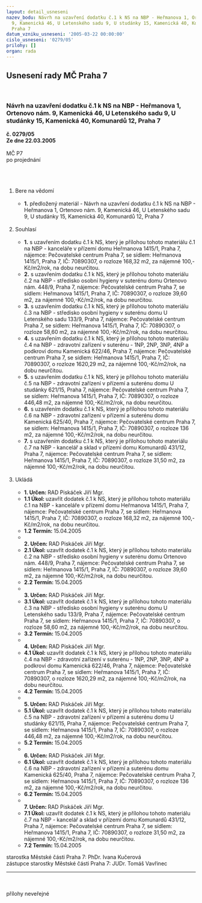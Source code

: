 ```yaml
---
layout: detail_usneseni
nazev_bodu: Návrh na uzavření dodatku č.1 k NS na NBP - Heřmanova 1, Ortenovo nám.
  9, Kamenická 46, U Letenského sadu 9, U studánky 15, Kamenická 40, Komunardů 12,
  Praha 7
datum_vzniku_usneseni: '2005-03-22 00:00:00'
cislo_usneseni: '0279/05'
prilohy: []
organ: rada
---
```

<div id="ucUsn_pList" class="usn">
	<span><h2>Usnesení rady MČ Praha 7 </h2>
<br></span><div class="standBody">
<span><h3>Návrh na uzavření dodatku č.1 k NS na NBP - Heřmanova 1, Ortenovo nám. 9, Kamenická 46, U Letenského sadu 9, U studánky 15, Kamenická 40, Komunardů 12, Praha 7</h3></span><div class="center">
		<strong>č. 0279/05</strong><br>
	</div>
<div class="center">
		<strong>Ze dne 22.03.2005</strong><br><br>
	</div>MČ P7<br>po projednání<br><br><br><ol>
<br><li>Bere na vědomí <br><ul>
<br><li>
<strong>1.</strong> předložený materiál - Návrh na uzavření dodatku č.1 k NS na NBP - Heřmanova 1, Ortenovo nám. 9, Kamenická 46, U Letenského sadu 9, U studánky 15, Kamenická 40, Komunardů 12, Praha 7</li>
</ul>
<br>
</li>
<li>Souhlasí <br><ul>
<br><li>
<strong>1.</strong> s uzavřením dodatku č.1 k NS, který je přílohou tohoto materiálu č.1 na NBP - kanceláře v přízemí domu Heřmanova 1415/1, Praha 7, nájemce: Pečovatelské centrum Praha 7, se sídlem: Heřmanova 1415/1, Praha 7, IČ: 70890307, o rozloze 168,32 m2, za nájemné 100,-Kč/m2/rok, na dobu neurčitou. <br>
</li>
<li>
<strong>2.</strong> s uzavřením dodatku č.1 k NS, který je přílohou tohoto materiálu č.2 na NBP - středisko osobní hygieny v suterénu domu Ortenovo nám. 448/9, Praha 7, nájemce: Pečovatelské centrum Praha 7, se sídlem: Heřmanova 1415/1, Praha 7, IČ: 70890307, o rozloze 39,60 m2, za nájemné 100,-Kč/m2/rok, na dobu neurčitou. <br>
</li>
<li>
<strong>3.</strong> s uzavřením dodatku č.1 k NS, který je přílohou tohoto materiálu č.3 na NBP - středisko osobní hygieny v suterénu domu U Letenského sadu 133/9, Praha 7, nájemce: Pečovatelské centrum Praha 7, se sídlem: Heřmanova 1415/1, Praha 7, IČ: 70890307, o rozloze 58,60 m2, za nájemné 100,-Kč/m2/rok, na dobu neurčitou. <br>
</li>
<li>
<strong>4.</strong> s uzavřením dodatku č.1 k NS, který je přílohou tohoto materiálu č.4 na NBP - zdravotní zařízení v suterénu - 1NP, 2NP, 3NP, 4NP a podkroví domu Kamenická 622/46, Praha 7, nájemce: Pečovatelské centrum Praha 7, se sídlem: Heřmanova 1415/1, Praha 7, IČ: 70890307, o rozloze 1620,29 m2, za nájemné 100,-Kč/m2/rok, na dobu neurčitou. <br>
</li>
<li>
<strong>5.</strong> s uzavřením dodatku č.1 k NS, který je přílohou tohoto materiálu č.5 na NBP - zdravotní zařízení v přízemí a suterénu domu U studánky 621/15, Praha 7, nájemce: Pečovatelské centrum Praha 7, se sídlem: Heřmanova 1415/1, Praha 7, IČ: 70890307, o rozloze 446,48 m2, za nájemné 100,-Kč/m2/rok, na dobu neurčitou. <br>
</li>
<li>
<strong>6.</strong> s uzavřením dodatku č.1 k NS, který je přílohou tohoto materiálu č.6 na NBP - zdravotní zařízení v přízemí a suterénu domu Kamenická 625/40, Praha 7, nájemce: Pečovatelské centrum Praha 7, se sídlem: Heřmanova 1415/1, Praha 7, IČ: 70890307, o rozloze 136 m2, za nájemné 100,-Kč/m2/rok, na dobu neurčitou. <br>
</li>
<li>
<strong>7.</strong> s uzavřením dodatku č.1 k NS, který je přílohou tohoto materiálu č.7 na NBP - kancelář a sklad v přízemí domu Komunardů 431/12, Praha 7, nájemce: Pečovatelské centrum Praha 7, se sídlem: Heřmanova 1415/1, Praha 7, IČ: 70890307, o rozloze 31,50 m2, za nájemné 100,-Kč/m2/rok, na dobu neurčitou. </li>
</ul>
<br>
</li>
<li>Ukládá <br><ul>
<br><li>
<strong>1. Určen: </strong>RAD Piskáček Jiří Mgr. <br>
</li>
<li>
<strong>1.1 Úkol: </strong>uzavřít dodatek č.1 k NS, který je přílohou tohoto materiálu č.1 na NBP - kanceláře v přízemí domu Heřmanova 1415/1, Praha 7, nájemce: Pečovatelské centrum Praha 7, se sídlem: Heřmanova 1415/1, Praha 7, IČ: 70890307, o rozloze 168,32 m2, za nájemné 100,-Kč/m2/rok, na dobu neurčitou. <br>
</li>
<li>
<strong>1.2 Termín: </strong>15.04.2005 <br>
</li>
<li>
<strong><br>2. Určen: </strong>RAD Piskáček Jiří Mgr. <br>
</li>
<li>
<strong>2.1 Úkol: </strong>uzavřít dodatek č.1 k NS, který je přílohou tohoto materiálu č.2 na NBP - středisko osobní hygieny v suterénu domu Ortenovo nám. 448/9, Praha 7, nájemce: Pečovatelské centrum Praha 7, se sídlem: Heřmanova 1415/1, Praha 7, IČ: 70890307, o rozloze 39,60 m2, za nájemné 100,-Kč/m2/rok, na dobu neurčitou. <br>
</li>
<li>
<strong>2.2 Termín: </strong>15.04.2005 <br>
</li>
<li>
<strong><br>3. Určen: </strong>RAD Piskáček Jiří Mgr. <br>
</li>
<li>
<strong>3.1 Úkol: </strong>uzavřít dodatek č.1 k NS, který je přílohou tohoto materiálu č.3 na NBP - středisko osobní hygieny v suterénu domu U Letenského sadu 133/9, Praha 7, nájemce: Pečovatelské centrum Praha 7, se sídlem: Heřmanova 1415/1, Praha 7, IČ: 70890307, o rozloze 58,60 m2, za nájemné 100,-Kč/m2/rok, na dobu neurčitou. <br>
</li>
<li>
<strong>3.2 Termín: </strong>15.04.2005 <br>
</li>
<li>
<strong><br>4. Určen: </strong>RAD Piskáček Jiří Mgr. <br>
</li>
<li>
<strong>4.1 Úkol: </strong>uzavřít dodatek č.1 k NS, který je přílohou tohoto materiálu č.4 na NBP - zdravotní zařízení v suterénu - 1NP, 2NP, 3NP, 4NP a podkroví domu Kamenická 622/46, Praha 7, nájemce: Pečovatelské centrum Praha 7, se sídlem: Heřmanova 1415/1, Praha 7, IČ: 70890307, o rozloze 1620,29 m2, za nájemné 100,-Kč/m2/rok, na dobu neurčitou. <br>
</li>
<li>
<strong>4.2 Termín: </strong>15.04.2005 <br>
</li>
<li>
<strong><br>5. Určen: </strong>RAD Piskáček Jiří Mgr. <br>
</li>
<li>
<strong>5.1 Úkol: </strong>uzavřít dodatek č.1 k NS, který je přílohou tohoto materiálu č.5 na NBP - zdravotní zařízení v přízemí a suterénu domu U studánky 621/15, Praha 7, nájemce: Pečovatelské centrum Praha 7, se sídlem: Heřmanova 1415/1, Praha 7, IČ: 70890307, o rozloze 446,48 m2, za nájemné 100,-Kč/m2/rok, na dobu neurčítou. <br>
</li>
<li>
<strong>5.2 Termín: </strong>15.04.2005 <br>
</li>
<li>
<strong><br>6. Určen: </strong>RAD Piskáček Jiří Mgr. <br>
</li>
<li>
<strong>6.1 Úkol: </strong>uzavřít dodatek č.1 k NS, který je přílohou tohoto materiálu č.6 na NBP - zdravotní zařízení v přízemí a suterénu domu Kamenická 625/40, Praha 7, nájemce: Pečovatelské centrum Praha 7, se sídlem: Heřmanova 1415/1, Praha 7, IČ: 70890307, o rozloze 136 m2, za nájemné 100,-Kč/m2/rok, na dobu neurčitou. <br>
</li>
<li>
<strong>6.2 Termín: </strong>15.04.2005 <br>
</li>
<li>
<strong><br>7. Určen: </strong>RAD Piskáček Jiří Mgr. <br>
</li>
<li>
<strong>7.1 Úkol: </strong>uzavřít dodatek č.1 k NS, který je přílohou tohoto materiálu č.7 na NBP - kancelář a sklad v přízemí domu Komunardů 431/12, Praha 7, nájemce: Pečovatelské centrum Praha 7, se sídlem: Heřmanova 1415/1, Praha 7, IČ: 70890307, o rozloze 31,50 m2, za nájemné 100,-Kč/m2/rok, na dobu neurčitou. <br>
</li>
<li>
<strong>7.2 Termín: </strong>15.04.2005</li>
</ul>
</li>
</ol>starostka Městské části Praha 7: PhDr. Ivana Kučerová<br>zástupce starostky Městské části Praha 7: JUDr. Tomáš Vavřinec <br><hr>
<br><br>přílohy neveřejné</div>
</div>